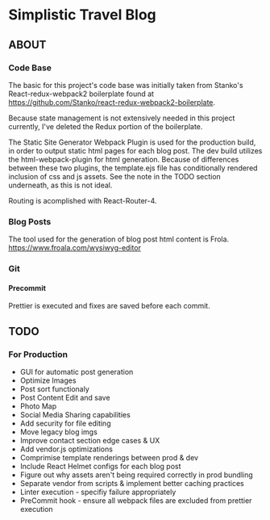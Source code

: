 # Simplistic Travel Blog

## ABOUT

### Code Base
The basic for this project's code base was initially taken from Stanko's React-redux-webpack2 boilerplate found at <https://github.com/Stanko/react-redux-webpack2-boilerplate>.

Because state management is not extensively needed in this project currently, I've deleted the Redux portion of the boilerplate.

The Static Site Generator Webpack Plugin is used for the production build, in order to output static html pages for each blog post. The dev build utilizes the html-webpack-plugin for html generation.  Because of differences between these two plugins, the template.ejs file has conditionally rendered inclusion of css and js assets.  See the note in the TODO section underneath, as this is not ideal.

Routing is acomplished with React-Router-4.

### Blog Posts
The tool used for the generation of blog post html content is Frola.
https://www.froala.com/wysiwyg-editor

### Git
#### Precommit
Prettier is executed and fixes are saved before each commit.

## TODO

### For Production
* GUI for automatic post generation
* Optimize Images
* Post sort functionaly
* Post Content Edit and save
* Photo Map
* Social Media Sharing capabilities
* Add security for file editing
* Move legacy blog imgs
* Improve contact section edge cases & UX
* Add vendor.js optimizations
* Comprimise template renderings between prod & dev
* Include React Helmet configs for each blog post
* Figure out why assets aren't being required correctly in prod bundling
* Separate vendor from scripts & implement better caching practices
* Linter execution - specifiy failure appropriately
* PreCommit hook - ensure all webpack files are excluded from prettier execution
